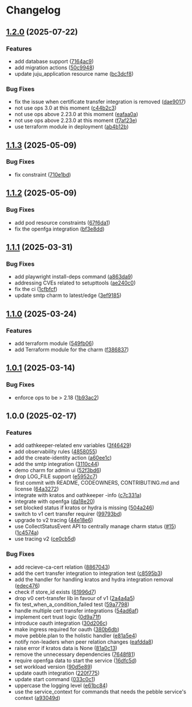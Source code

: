 # Changelog

## [1.2.0](https://github.com/canonical/identity-platform-admin-ui-operator/compare/v1.1.3...v1.2.0) (2025-07-22)


### Features

* add database support ([7164ac9](https://github.com/canonical/identity-platform-admin-ui-operator/commit/7164ac92319bc410a0934980803455b58de9868f))
* add migration actions ([50c9948](https://github.com/canonical/identity-platform-admin-ui-operator/commit/50c994891048bf6405880331f51ad985ba0e4788))
* update juju_application resource name ([bc3dcf8](https://github.com/canonical/identity-platform-admin-ui-operator/commit/bc3dcf824e2b0b1be503ef1d5d03001939582cfa))


### Bug Fixes

* fix the issue when certificate transfer integration is removed ([dae9017](https://github.com/canonical/identity-platform-admin-ui-operator/commit/dae9017cd1f365d7f041b1b0a558265b1c133dd8))
* not use ops 3.0 at this moment ([c44b2c3](https://github.com/canonical/identity-platform-admin-ui-operator/commit/c44b2c352564b42cf6e4b994e36e5dcdac765683))
* not use ops above 2.23.0 at this moment ([eafaa0a](https://github.com/canonical/identity-platform-admin-ui-operator/commit/eafaa0a674803e65d3340851f3f25f701d9dc42c))
* not use ops above 2.23.0 at this moment ([f7af23e](https://github.com/canonical/identity-platform-admin-ui-operator/commit/f7af23eb831a876fc4f17775cda20aff823776b4))
* use terraform module in deployment ([ab4b12b](https://github.com/canonical/identity-platform-admin-ui-operator/commit/ab4b12b2437bf197ff1881ed51016a8b34992510))

## [1.1.3](https://github.com/canonical/identity-platform-admin-ui-operator/compare/v1.1.2...v1.1.3) (2025-05-09)


### Bug Fixes

* fix constraint ([710e1bd](https://github.com/canonical/identity-platform-admin-ui-operator/commit/710e1bd9a266dd68d0fcf6134087031554fc6a67))

## [1.1.2](https://github.com/canonical/identity-platform-admin-ui-operator/compare/v1.1.1...v1.1.2) (2025-05-09)


### Bug Fixes

* add pod resource constraints ([67f6da1](https://github.com/canonical/identity-platform-admin-ui-operator/commit/67f6da14c9eb5c7e398b037e6ebb74ddad96dbad))
* fix the openfga integration ([bf3e8dd](https://github.com/canonical/identity-platform-admin-ui-operator/commit/bf3e8ddaa49b4e48adfaa7b919a6fba6c80f54fb))

## [1.1.1](https://github.com/canonical/identity-platform-admin-ui-operator/compare/v1.1.0...v1.1.1) (2025-03-31)


### Bug Fixes

* add playwright install-deps command ([a863da9](https://github.com/canonical/identity-platform-admin-ui-operator/commit/a863da9d503ac87ea87a0ed6c09e6859544ca5af))
* addressing CVEs related to setupttools ([ae240c0](https://github.com/canonical/identity-platform-admin-ui-operator/commit/ae240c0eb9acf7d528c5d96bc9e379bbfbdb1eb7))
* fix the ci ([1cfbfcf](https://github.com/canonical/identity-platform-admin-ui-operator/commit/1cfbfcff5e1111dea5f2f1f552c73a5a1d9f7eb6))
* update smtp charm to latest/edge ([3ef9185](https://github.com/canonical/identity-platform-admin-ui-operator/commit/3ef9185b1dd2ffe91e51b84110e9056aaf25f9c3))

## [1.1.0](https://github.com/canonical/identity-platform-admin-ui-operator/compare/v1.0.1...v1.1.0) (2025-03-24)


### Features

* add terraform module ([549fb06](https://github.com/canonical/identity-platform-admin-ui-operator/commit/549fb06388dc9f5ed6958a3a1757f7f995716416))
* add Terraform module for the charm ([f386837](https://github.com/canonical/identity-platform-admin-ui-operator/commit/f386837984e2f310eec38b0ea0d52c1cdd72a691))

## [1.0.1](https://github.com/canonical/identity-platform-admin-ui-operator/compare/v1.0.0...v1.0.1) (2025-03-14)


### Bug Fixes

* enforce ops to be &gt; 2.18 ([1b93ac2](https://github.com/canonical/identity-platform-admin-ui-operator/commit/1b93ac2467a342ef9e93a7371e9ef05317b283c3))

## 1.0.0 (2025-02-17)


### Features

* add oathkeeper-related env variables ([3f46429](https://github.com/canonical/identity-platform-admin-ui-operator/commit/3f4642973cb98b18bbd7b922a31f7efcc402cbe6))
* add observability rules ([4858055](https://github.com/canonical/identity-platform-admin-ui-operator/commit/485805538a185c2ea192b52124c4a90bb88af9af))
* add the create-identity action ([a60ee1c](https://github.com/canonical/identity-platform-admin-ui-operator/commit/a60ee1cd6f0c8b706b62d8b888ea888979934558))
* add the smtp integration ([3110c44](https://github.com/canonical/identity-platform-admin-ui-operator/commit/3110c44c2b9e88d7da69f613f1ffc9a1827f82a7))
* demo charm for admin ui ([52f3bd6](https://github.com/canonical/identity-platform-admin-ui-operator/commit/52f3bd6e32baa6e8c4d47b98e26fa8ec44de61b8))
* drop LOG_FILE support ([e5952c7](https://github.com/canonical/identity-platform-admin-ui-operator/commit/e5952c74f367d41dbc641137a54660c6c64c3d7b))
* first commit with README, CODEOWNERS, CONTRIBUTING.md and license ([64a3272](https://github.com/canonical/identity-platform-admin-ui-operator/commit/64a3272467c783cc6ec421b2ca4a53c8b2f9bff1))
* integrate with kratos and oathkeeper -info ([c7c331a](https://github.com/canonical/identity-platform-admin-ui-operator/commit/c7c331afe9f48cb1f43d59d16059ce4986449a2a))
* integrate with openfga ([da18e20](https://github.com/canonical/identity-platform-admin-ui-operator/commit/da18e208673e78afcab634b52a7071721c34e941))
* set blocked status if kratos or hydra is missing ([504a246](https://github.com/canonical/identity-platform-admin-ui-operator/commit/504a2468e6a8d78c40a8bb3a7f2f1717379b0177))
* switch to v1 cert transfer requirer ([99793bd](https://github.com/canonical/identity-platform-admin-ui-operator/commit/99793bd523229cb17713fb0543154289ad27807d))
* upgrade to v2 tracing ([44e18e6](https://github.com/canonical/identity-platform-admin-ui-operator/commit/44e18e61546ccc5b04d2e331c02bd927f8545a4d))
* use CollectStatusEvent API to centrally manage charm status ([#15](https://github.com/canonical/identity-platform-admin-ui-operator/issues/15)) ([1c4574a](https://github.com/canonical/identity-platform-admin-ui-operator/commit/1c4574a48e1f7b88a59d8298ecb2b4d92900f823))
* use tracing v2 ([ce0cb5d](https://github.com/canonical/identity-platform-admin-ui-operator/commit/ce0cb5dec9343a46a1885db0dc211b1ec47d67be))


### Bug Fixes

* add recieve-ca-cert relation ([8867043](https://github.com/canonical/identity-platform-admin-ui-operator/commit/8867043607197c63d159ad0d68be63671ab68735))
* add the cert transfer integration to integration test ([c8595b3](https://github.com/canonical/identity-platform-admin-ui-operator/commit/c8595b338c71b3e716f77617c06c68c091c2de20))
* add the handler for handling kratos and hydra integration removal ([edec476](https://github.com/canonical/identity-platform-admin-ui-operator/commit/edec4766ef95bbf5d854aeb10cd481822ffaa612))
* check if store_id exists ([61996d7](https://github.com/canonical/identity-platform-admin-ui-operator/commit/61996d7c6cb2411a34a7fe146e0cfa2289916047))
* drop v0 cert-transfer lib in favour of v1 ([2a4a4a5](https://github.com/canonical/identity-platform-admin-ui-operator/commit/2a4a4a522e5f761fc93dca04f6b482cba6dfe394))
* fix test_when_a_condition_failed test ([59a7798](https://github.com/canonical/identity-platform-admin-ui-operator/commit/59a77988be49d13f736cfbed1995705e96e1efc2))
* handle multiple cert transfer integrations ([54ad6af](https://github.com/canonical/identity-platform-admin-ui-operator/commit/54ad6afc44f2df7e284d1066146aff4326f4713e))
* implement cert trust logic ([0d9a71f](https://github.com/canonical/identity-platform-admin-ui-operator/commit/0d9a71fd7be5cbf76a16f5eb909b12bf3c710c9d))
* introduce oauth integration ([30d206c](https://github.com/canonical/identity-platform-admin-ui-operator/commit/30d206cb27a6d3d087068a17c0bcfbd4d137ad95))
* make ingress required for oauth ([380b6db](https://github.com/canonical/identity-platform-admin-ui-operator/commit/380b6db657db67ec895de4e67893d4f48660edd3))
* move pebble.plan to the holistic handler ([e81a5e4](https://github.com/canonical/identity-platform-admin-ui-operator/commit/e81a5e4761d82e3f325f0f3f0160b6c52c560816))
* notify non-leaders when peer relation changes ([eafdda8](https://github.com/canonical/identity-platform-admin-ui-operator/commit/eafdda8a4a3bde5c6b2895acd950dd60893eaf59))
* raise error if kratos data is None ([81a0c13](https://github.com/canonical/identity-platform-admin-ui-operator/commit/81a0c13282643db2a0ecee5c8525cdd62366ee00))
* remove the unnecessary dependencies ([7648f81](https://github.com/canonical/identity-platform-admin-ui-operator/commit/7648f8100bc4fdf8153b2c23bba2688cdca2ed10))
* require openfga data to start the service ([16dfc5d](https://github.com/canonical/identity-platform-admin-ui-operator/commit/16dfc5d3e6b5c4535353da9a658c948118817cc7))
* set workload version ([90d5e89](https://github.com/canonical/identity-platform-admin-ui-operator/commit/90d5e89e4ed7abcb75b153ffc3323c4adf6d6b9c))
* update oauth integration ([220f775](https://github.com/canonical/identity-platform-admin-ui-operator/commit/220f77585c2af6a89009959c0856c542445e0d50))
* update start command ([033c0c1](https://github.com/canonical/identity-platform-admin-ui-operator/commit/033c0c1f4884aff2cb3af7f34f80f7102293bcec))
* uppercase the logging level ([e61bc84](https://github.com/canonical/identity-platform-admin-ui-operator/commit/e61bc84960563320881d86a17aa72abd29d8ea46))
* use the service_context for commands that needs the pebble service's context ([a93049d](https://github.com/canonical/identity-platform-admin-ui-operator/commit/a93049d626f96f97c295833573875e7388263edd))
